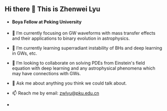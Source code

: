 ## Hi there 👋 This is Zhenwei Lyu
- #### Boya Fellow at Peking University

- 🔭 I’m currently focusing on GW waveforms with mass transfer effects and their applications to binary evolution in astrophysics.
- 🌱 I’m currently learning superradiant instability of BHs and deep learning in GWs, etc.  
- 👯 I’m looking to collaborate on solving PDEs from Einstein's field equation with deep learning and any astrophysical phenomena which may have connections with GWs.
- 💬 Ask me about anything you think we could talk about.
- 📫 Reach me by email: zwlyu@pku.edu.cn
- 



<!--
**GWLyu/GWLyu** is a ✨ _special_ ✨ repository because its `README.md` (this file) appears on your GitHub profile.

Here are some ideas to get you started:

- 🔭 I’m currently working on ...
- 🌱 I’m currently learning ...
- 👯 I’m looking to collaborate on ...
- 🤔 I’m looking for help with ...
- 💬 Ask me about ...
- 📫 How to reach me: ...
- 😄 Pronouns: ...
- ⚡ Fun fact: ...
-->
